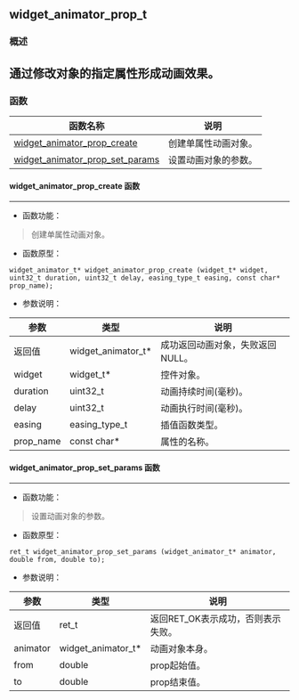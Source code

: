 ## widget\_animator\_prop\_t
### 概述
通过修改对象的指定属性形成动画效果。
----------------------------------
### 函数
<p id="widget_animator_prop_t_methods">

| 函数名称 | 说明 | 
| -------- | ------------ | 
| <a href="#widget_animator_prop_t_widget_animator_prop_create">widget\_animator\_prop\_create</a> | 创建单属性动画对象。 |
| <a href="#widget_animator_prop_t_widget_animator_prop_set_params">widget\_animator\_prop\_set\_params</a> | 设置动画对象的参数。 |
#### widget\_animator\_prop\_create 函数
-----------------------

* 函数功能：

> <p id="widget_animator_prop_t_widget_animator_prop_create">创建单属性动画对象。

* 函数原型：

```
widget_animator_t* widget_animator_prop_create (widget_t* widget, uint32_t duration, uint32_t delay, easing_type_t easing, const char* prop_name);
```

* 参数说明：

| 参数 | 类型 | 说明 |
| -------- | ----- | --------- |
| 返回值 | widget\_animator\_t* | 成功返回动画对象，失败返回NULL。 |
| widget | widget\_t* | 控件对象。 |
| duration | uint32\_t | 动画持续时间(毫秒)。 |
| delay | uint32\_t | 动画执行时间(毫秒)。 |
| easing | easing\_type\_t | 插值函数类型。 |
| prop\_name | const char* | 属性的名称。 |
#### widget\_animator\_prop\_set\_params 函数
-----------------------

* 函数功能：

> <p id="widget_animator_prop_t_widget_animator_prop_set_params">设置动画对象的参数。

* 函数原型：

```
ret_t widget_animator_prop_set_params (widget_animator_t* animator, double from, double to);
```

* 参数说明：

| 参数 | 类型 | 说明 |
| -------- | ----- | --------- |
| 返回值 | ret\_t | 返回RET\_OK表示成功，否则表示失败。 |
| animator | widget\_animator\_t* | 动画对象本身。 |
| from | double | prop起始值。 |
| to | double | prop结束值。 |

